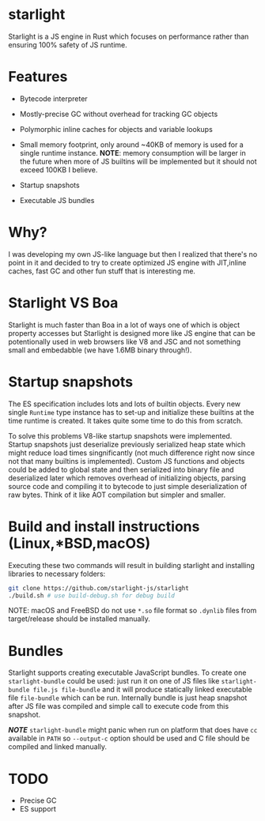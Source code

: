 # starlight

Starlight is a JS engine in Rust which focuses on performance rather than ensuring 100% safety of JS runtime.


# Features
- Bytecode interpreter
- Mostly-precise GC without overhead for tracking GC objects
- Polymorphic inline caches for objects and variable lookups
- Small memory footprint, only around ~40KB of memory is used for a single runtime instance. 
    **NOTE**: memory consumption will be larger in the future when more of JS builtins will be implemented but it should not exceed 100KB I believe.

- Startup snapshots
- Executable JS bundles

# Why?

I was developing my own JS-like language but then I realized that there's no point in it and decided to try to create optimized JS engine with JIT,inline caches, fast GC and other fun stuff that is interesting me.

# Starlight VS Boa
Starlight is much faster than Boa in a lot of ways one of which is object property accesses but Starlight is designed more like JS engine that can be potentionally used in web browsers like V8 and JSC and not something small and embedabble (we have 1.6MB binary through!).

# Startup snapshots
The ES specification includes lots and lots of builtin objects. Every new single `Runtime` type instance has to set-up and initialize these builtins at the time runtime is created. It takes quite some time to do this from scratch.


To solve this problems V8-like startup snapshots were implemented. Startup snapshots just deserialize previously serialized heap state which might reduce load times singnificantly (not much difference right now since not that many builtins is implemented). Custom JS functions and objects could be added to global state and then serialized into binary file and deserialized later which removes overhead of initializing objects, parsing source code and compiling it to bytecode to just simple deserialization of raw bytes. Think of it like AOT compilation but simpler and smaller.


# Build and install instructions (Linux,*BSD,macOS)
Executing these two commands will result in building starlight and installing libraries to necessary folders: 
```sh
git clone https://github.com/starlight-js/starlight
./build.sh # use build-debug.sh for debug build
```

NOTE: macOS and FreeBSD do not use `*.so` file format so `.dynlib` files from target/release should be installed manually.

# Bundles

Starlight supports creating executable JavaScript bundles. To create one `starlight-bundle` could be used: just run it on one of JS files like `starlight-bundle file.js file-bundle` and it will produce statically linked executable file `file-bundle` which can be run. Internally bundle is just heap snapshot after JS file was compiled and simple call to execute code from this snapshot.

***NOTE*** `starlight-bundle` might panic when run on platform that does have `cc` available in `PATH` so `--output-c` option should be used and C file should be compiled and linked manually.
# TODO
- Precise GC
- ES support